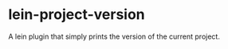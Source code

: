 lein-project-version
====================

A lein plugin that simply prints the version of the current project.
